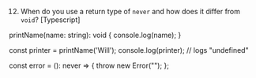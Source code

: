 12. When do you use a return type of `never` and how does it differ from `void`? [Typescript]



printName(name: string): void {
  console.log(name);
}

const printer = printName('Will');
console.log(printer); // logs "undefined"


const error = (): never => {
  throw new Error("");
};